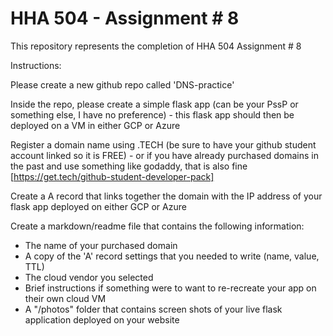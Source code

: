 # HHA 504 - Assignment # 8

This repository represents the completion of HHA 504 Assignment # 8

Instructions:

Please create a new github repo called 'DNS-practice' 

Inside the repo, please create a simple flask app (can be your PssP or something else, I have no preference) - this flask app should then be deployed on a VM in either GCP or Azure 

Register a domain name using .TECH (be sure to have your github student account linked so it is FREE) - or if you have already purchased domains in the past and use something like godaddy, that is also fine [https://get.tech/github-student-developer-pack] 

Create a A record that links together the domain with the IP address of your flask app deployed on either GCP or Azure 

Create a markdown/readme file that contains the following information: 
- The name of your purchased domain 
- A copy of the 'A' record settings that you needed to write (name, value, TTL) 
- The cloud vendor you selected 
- Brief instructions if something were to want to re-recreate your app on their own cloud VM 
- A "/photos" folder that contains screen shots of your live flask application deployed on your website 


